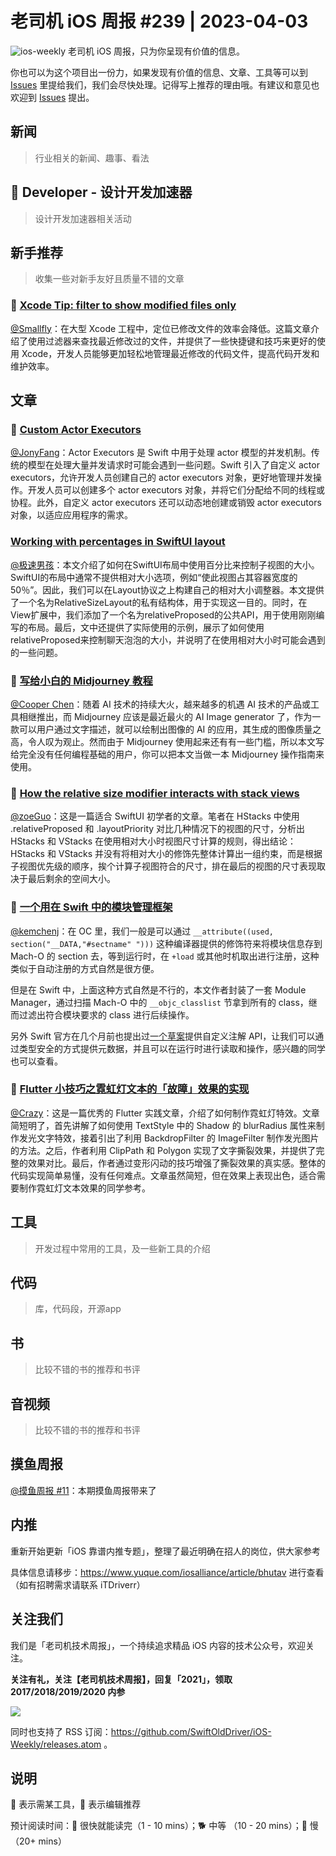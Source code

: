 # 老司机 iOS 周报 #239 | 2023-04-03

![ios-weekly](https://github.com/SwiftOldDriver/iOS-Weekly/blob/master/assets/ios-weekly.png?raw=true)
老司机 iOS 周报，只为你呈现有价值的信息。

你也可以为这个项目出一份力，如果发现有价值的信息、文章、工具等可以到 [Issues](https://github.com/SwiftOldDriver/iOS-Weekly/issues) 里提给我们，我们会尽快处理。记得写上推荐的理由哦。有建议和意见也欢迎到 [Issues](https://github.com/SwiftOldDriver/iOS-Weekly/issues) 提出。

## 新闻

> 行业相关的新闻、趣事、看法

##  Developer - 设计开发加速器

> 设计开发加速器相关活动

## 新手推荐

> 收集一些对新手友好且质量不错的文章

### 🐎  [Xcode Tip: filter to show modified files only](https://www.jessesquires.com/blog/2023/03/22/xcode-tip-filter-modified-files/)

[@Smallfly](https://github.com/iostalks)：在大型 Xcode 工程中，定位已修改文件的效率会降低。这篇文章介绍了使用过滤器来查找最近修改过的文件，并提供了一些快捷键和技巧来更好的使用 Xcode，开发人员能够更加轻松地管理最近修改的代码文件，提高代码开发和维护效率。

## 文章

### 🐢 [Custom Actor Executors](https://github.com/apple/swift-evolution/blob/main/proposals/0392-custom-actor-executors.md)

[@JonyFang](https://github.com/jonyfang)：Actor Executors 是 Swift 中用于处理 actor 模型的并发机制。传统的模型在处理大量并发请求时可能会遇到一些问题。Swift 引入了自定义 actor executors，允许开发人员创建自己的 actor executors 对象，更好地管理并发操作。开发人员可以创建多个 actor executors 对象，并将它们分配给不同的线程或协程。此外，自定义 actor executors 还可以动态地创建或销毁 actor executors 对象，以适应应用程序的需求。

### [Working with percentages in SwiftUI layout](https://oleb.net/2023/swiftui-relative-size/)

[@极速男孩](https://github.com/ztlyyznf001)：本文介绍了如何在SwiftUI布局中使用百分比来控制子视图的大小。SwiftUI的布局中通常不提供相对大小选项，例如“使此视图占其容器宽度的50％”。因此，我们可以在Layout协议之上构建自己的相对大小调整器。本文提供了一个名为RelativeSizeLayout的私有结构体，用于实现这一目的。同时，在View扩展中，我们添加了一个名为relativeProposed的公共API，用于使用刚刚编写的布局。最后，文中还提供了实际使用的示例，展示了如何使用relativeProposed来控制聊天泡泡的大小，并说明了在使用相对大小时可能会遇到的一些问题。

### 🐎 [写给小白的 Midjourney 教程](https://mp.weixin.qq.com/s/nqnuqji0tK-4seuACtSjcw)

[@Cooper Chen](https://github.com/cjlcooper)：随着 AI 技术的持续大火，越来越多的机遇 AI 技术的产品或工具相继推出，而 Midjourney 应该是最近最火的 AI Image generator 了，作为一款可以用户通过文字描述，就可以绘制出图像的 AI 的应用，其生成的图像质量之高，令人叹为观止。然而由于 Midjourney 使用起来还有有一些门槛，所以本文写给完全没有任何编程基础的用户，你可以把本文当做一本 Midjourney 操作指南来使用。

### 🐎 [How the relative size modifier interacts with stack views](https://oleb.net/2023/swiftui-relative-size-in-stacks/)

[@zoeGuo](https://github.com/zoeGuo)：这是一篇适合 SwiftUI 初学者的文章。笔者在 HStacks 中使用 .relativeProposed 和 .layoutPriority 对比几种情况下的视图的尺寸，分析出 HStacks 和 VStacks 在使用相对大小时视图尺寸计算的规则，得出结论：HStacks 和 VStacks 并没有将相对大小的修饰先整体计算出一组约束，而是根据子视图优先级的顺序，挨个计算子视图符合的尺寸，排在最后的视图的尺寸表现取决于最后剩余的空间大小。

### 🐎 [一个用在 Swift 中的模块管理框架](https://mp.weixin.qq.com/s/aFM_4OqDYcXPRIdF7x_41w)

[@kemchenj](https://kemchenj.github.io/)：在 OC 里，我们一般是可以通过 `__attribute((used, section("__DATA,"#sectname" ")))` 这种编译器提供的修饰符来将模块信息存到 Mach-O 的 section 去，等到运行时，在 `+load` 或其他时机取出进行注册，这种类似于自动注册的方式自然是很方便。

但是在 Swift 中，上面这种方式自然是不行的，本文作者封装了一套 Module Manager，通过扫描 Mach-O 中的 `__objc_classlist` 节拿到所有的 class，继而过滤出符合模块要求的 class 进行后续操作。

另外 Swift 官方在几个月前也提出过[一个草案](https://forums.swift.org/t/pitch-custom-metadata-attributes/62016)提供自定义注解 API，让我们可以通过类型安全的方式提供元数据，并且可以在运行时进行读取和操作，感兴趣的同学也可以查看。

### 🐎 [Flutter 小技巧之霓虹灯文本的「故障」效果的实现](https://mp.weixin.qq.com/s/VAF5IFsVvZMNikilckUcZg)

[@Crazy](https://github.com/jiyan135960)：这是一篇优秀的 Flutter 实践文章，介绍了如何制作霓虹灯特效。文章简短明了，首先讲解了如何使用 TextStyle 中的 Shadow 的 blurRadius 属性来制作发光文字特效，接着引出了利用 BackdropFilter 的 ImageFilter 制作发光图片的方法。之后，作者利用 ClipPath 和 Polygon 实现了文字撕裂效果，并提供了完整的效果对比。最后，作者通过变形闪动的技巧增强了撕裂效果的真实感。整体的代码实现简单易懂，没有任何难点。文章虽然简短，但在效果上表现出色，适合需要制作霓虹灯文本效果的同学参考。

## 工具

> 开发过程中常用的工具，及一些新工具的介绍

## 代码

> 库，代码段，开源app

## 书

> 比较不错的书的推荐和书评

## 音视频

> 比较不错的书的推荐和书评

## 摸鱼周报

[@摸鱼周报 #11](https://mp.weixin.qq.com/s/hE9wYlLX8F1sKjIF5eIPVQ)：本期摸鱼周报带来了

## 内推

重新开始更新「iOS 靠谱内推专题」，整理了最近明确在招人的岗位，供大家参考

具体信息请移步：https://www.yuque.com/iosalliance/article/bhutav 进行查看（如有招聘需求请联系 iTDriverr）

## 关注我们

我们是「老司机技术周报」，一个持续追求精品 iOS 内容的技术公众号，欢迎关注。

**关注有礼，关注【老司机技术周报】，回复「2021」，领取 2017/2018/2019/2020 内参**

![](https://github.com/SwiftOldDriver/iOS-Weekly/blob/master/assets/qrcode_for_wechat.jpg?raw=true)

同时也支持了 RSS 订阅：https://github.com/SwiftOldDriver/iOS-Weekly/releases.atom 。

## 说明

🚧 表示需某工具，🌟 表示编辑推荐

预计阅读时间：🐎 很快就能读完（1 - 10 mins）；🐕 中等 （10 - 20 mins）；🐢 慢（20+ mins）
